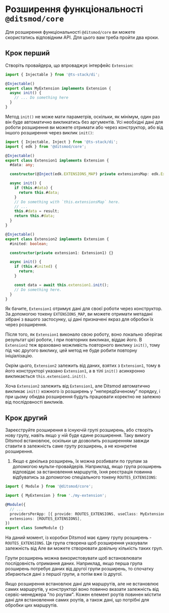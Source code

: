 # Розширення функціональності `@ditsmod/core`

Для розширення функціональності `@ditsmod/core` ви можете скористатись відповідним API.
Для цього вам треба пройти два кроки.

## Крок перший

Створіть провайдера, що впроваджує інтерфейс `Extension`:

```ts
import { Injectable } from '@ts-stack/di';

@Injectable()
export class MyExtension implements Extension {
  async init() {
    // ... Do something here
  }
}
```

Метод `init()` не може мати параметрів, оскільки, як мінімум, один раз він буде автоматично
викликатись без аргументів. Усі необхідні дані для роботи розширення ви
можете отримати або через конструктор, або від іншого розширення через виклик `init()`:

```ts
import { Injectable, Inject } from '@ts-stack/di';
import { edk } from '@ditsmod/core';

@Injectable()
export class Extension1 implements Extension {
  #data: any;

  constructor(@Inject(edk.EXTENSIONS_MAP) private extensionsMap: edk.ExtensionsMap) {}

  async init() {
    if (this.#data) {
      return this.#data;
    }
    // Do something with `this.extensionsMap` here.
    // ...
    this.#data = result;
    return this.#data;
  }
}

@Injectable()
export class Extension2 implements Extension {
  #inited: boolean;

  constructor(private extension1: Extension1) {}

  async init() {
    if (this.#inited) {
      return;
    }

    const data = await this.extension1.init();
    // Do something here.
  }
}
```

Як бачите, `Extension1` отримує дані для своєї роботи через конструктор. За допомогою токену
`EXTENSIONS_MAP`, ви можете отримати метадані зібрані з вашого застосунку, ці дані призначені
якраз для обробки їх через розширення.

Після того, як `Extension1` виконало свою роботу, воно локально зберігає результат цієї роботи,
і при повторних викликах, віддає його. В `Extension2` теж враховано можливість
повторного виклику `init()`, тому під час другого виклику, цей метод не буде робити повторну
ініціалізацію.

Окрім цього, `Extension2` залежить від даних, взятих з `Extension1`, тому в його конструкторі
указано `Extension1`, а в тілі `init()` асинхронно викликається `this.extension1.init()`.

Хоча `Extension2` залежить від `Extension1`, але Ditsmod автоматично викликає `init()` кожного із
розширень у "непередбаченому" порядку, і при цьому обидва розширення будуть працювати коректно
не залежно від послідовності викликів.

## Крок другий

Зареєструйте розширення в існуючій групі розширень, або створіть нову групу, навіть якщо у ній
буде єдине розширення. Таку вимогу Ditsmod встановлює, оскільки це дозволить розширенням завжди
ставити в залежність саме групу розширень, а не конкретне розширення.

1. Якщо є декілька розширень, їх можна розбивати по групам за допомогою мульти-провайдерів.
   Наприклад, якщо група розширень відповідає за встановлення маршрутів, їхня реєстрація повинна
   відбуватись за допомогою спеціального токену `ROUTES_EXTENSIONS`:

```ts
import { Module } from '@ditsmod/core';

import { MyExtension } from './my-extension';

@Module({
  // ...
  providersPerApp: [{ provide: ROUTES_EXTENSIONS, useClass: MyExtension, multi: true }],
  extensions: [ROUTES_EXTENSIONS],
})
export class SomeModule {}
```

На даний момент, із коробки Ditsmod має єдину групу розширень - `ROUTES_EXTENSIONS`. Ця група
створена щоб розширення указували залежність від  Але ви можете
створювати довільну кількість таких груп.

Групи розширень можна використовувати щоб встановлювати послідовність отримання даних.
Наприклад, якщо перша група розширень потребує даних від другої групи розширень, то спочатку
збираються дані з першої групи, а потім вже із другої.

Якщо розширення встановлює дані для маршрутів, але не встановлює самих маршрутів, у конструкторі
воно повинно вказати залежність від сервіс-менеджера "по роутам". Кожен елемент роутів повинен
містити дані для встановлення самих роутів, а також дані, що потрібні для обробки цих маршрутів.
